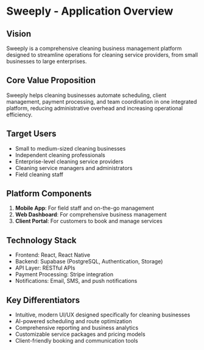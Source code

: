 # Sweeply - Application Overview

## Vision
Sweeply is a comprehensive cleaning business management platform designed to streamline operations for cleaning service providers, from small businesses to large enterprises.

## Core Value Proposition
Sweeply helps cleaning businesses automate scheduling, client management, payment processing, and team coordination in one integrated platform, reducing administrative overhead and increasing operational efficiency.

## Target Users
- Small to medium-sized cleaning businesses
- Independent cleaning professionals
- Enterprise-level cleaning service providers
- Cleaning service managers and administrators
- Field cleaning staff

## Platform Components
1. **Mobile App**: For field staff and on-the-go management
2. **Web Dashboard**: For comprehensive business management
3. **Client Portal**: For customers to book and manage services

## Technology Stack
- Frontend: React, React Native
- Backend: Supabase (PostgreSQL, Authentication, Storage)
- API Layer: RESTful APIs
- Payment Processing: Stripe integration
- Notifications: Email, SMS, and push notifications

## Key Differentiators
- Intuitive, modern UI/UX designed specifically for cleaning businesses
- AI-powered scheduling and route optimization
- Comprehensive reporting and business analytics
- Customizable service packages and pricing models
- Client-friendly booking and communication tools 